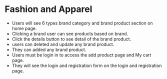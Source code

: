 # Fashion and Apparel

- Users will see 6 types brand  category and brand product section on home page.
- Clicking a brand user can see products based on brand.
- Click the details button to see detail of the brand product.
- users can deleted and update any brand product.  
- They can added any brand product.
- Users must be login in to access the add product page and My cart page. 
- They will see the login and registration form on the login and registration page.
 
